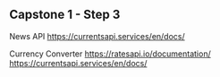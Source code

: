 ## Capstone 1 - Step 3

News API
https://currentsapi.services/en/docs/

Currency Converter
https://ratesapi.io/documentation/
https://currentsapi.services/en/docs/
